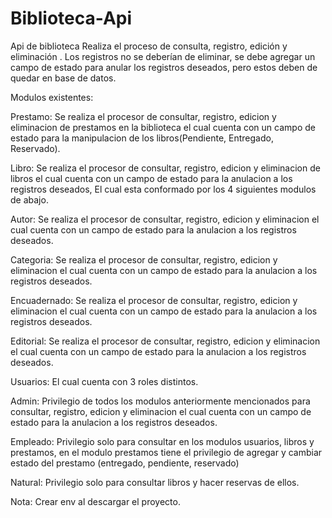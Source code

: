 # Biblioteca-Api
Api de biblioteca Realiza el proceso de consulta, registro, edición y eliminación . Los registros no se deberían de eliminar, se debe agregar un campo de estado para anular los registros deseados, pero estos deben de quedar en base de datos.

Modulos existentes:

Prestamo: Se realiza el procesor de consultar, registro, edicion y eliminacion de prestamos en la biblioteca el cual cuenta con un campo de estado para la manipulacion de los libros(Pendiente, Entregado, Reservado).

Libro: Se realiza el procesor de consultar, registro, edicion y eliminacion de libros el cual cuenta con un campo de estado para la anulacion a los registros deseados, El cual esta conformado por los 4 siguientes modulos de abajo.

Autor: Se realiza el procesor de consultar, registro, edicion y eliminacion el cual cuenta con un campo de estado para la anulacion a los registros deseados. 

Categoria: Se realiza el procesor de consultar, registro, edicion y eliminacion el cual cuenta con un campo de estado para la anulacion a los registros deseados. 

Encuadernado: Se realiza el procesor de consultar, registro, edicion y eliminacion el cual cuenta con un campo de estado para la anulacion a los registros deseados. 

Editorial: Se realiza el procesor de consultar, registro, edicion y eliminacion el cual cuenta con un campo de estado para la anulacion a los registros deseados.

Usuarios: El cual cuenta con 3 roles distintos.

Admin: Privilegio de todos los modulos anteriormente mencionados para consultar, registro, edicion y eliminacion el cual cuenta con un campo de estado para la anulacion a los registros deseados.

Empleado: Privilegio solo para consultar en los modulos usuarios, libros y prestamos, en el modulo prestamos tiene el privilegio de agregar y cambiar estado del prestamo (entregado, pendiente, reservado)

Natural: Privilegio solo para consultar libros y hacer reservas de ellos.

Nota: Crear env al descargar el proyecto.